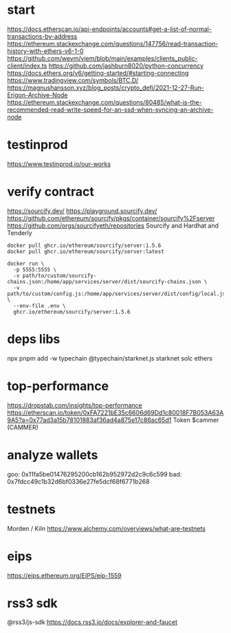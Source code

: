 # start
https://docs.etherscan.io/api-endpoints/accounts#get-a-list-of-normal-transactions-by-address
https://ethereum.stackexchange.com/questions/147756/read-transaction-history-with-ethers-v6-1-0
https://github.com/wevm/viem/blob/main/examples/clients_public-client/index.ts
https://github.com/jashburn8020/python-concurrency
https://docs.ethers.org/v6/getting-started/#starting-connecting
https://www.tradingview.com/symbols/BTC.D/
https://magnushansson.xyz/blog_posts/crypto_defi/2021-12-27-Run-Erigon-Archive-Node
https://ethereum.stackexchange.com/questions/80485/what-is-the-recommended-read-write-speed-for-an-ssd-when-syncing-an-archive-node

# testinprod
https://www.testinprod.io/our-works
# verify contract
https://sourcify.dev/
https://playground.sourcify.dev/
https://github.com/ethereum/sourcify/pkgs/container/sourcify%2Fserver
https://github.com/orgs/sourcifyeth/repositories
Sourcify and Hardhat and Tenderly

```shell
docker pull ghcr.io/ethereum/sourcify/server:1.5.6
docker pull ghcr.io/ethereum/sourcify/server:latest
```
```shell
docker run \
  -p 5555:5555 \
  -v path/to/custom/sourcify-chains.json:/home/app/services/server/dist/sourcify-chains.json \
  -v path/to/custom/config.js:/home/app/services/server/dist/config/local.js \
  --env-file .env \
  ghcr.io/ethereum/sourcify/server:1.5.6
```
# deps libs
npx pnpm add -w typechain @typechain/starknet.js starknet solc ethers
# top-performance
https://dropstab.com/insights/top-performance
https://etherscan.io/token/0xFA7221bE35c6606d69Dd1c80018F7B053A63A9A5?a=0x77ad3a15b78101883af36ad4a875e17c86ac65d1
Token
$cammer (CAMMER)
# analyze wallets
goo: 0x11fa5be01476295200cb162b952972d2c9c6c599
bad: 0x7fdcc49c1b32d6bf0336e27fe5dcf68f6771b268
# testnets
Morden / Kiln
https://www.alchemy.com/overviews/what-are-testnets
# eips
https://eips.ethereum.org/EIPS/eip-1559
# rss3 sdk
@rss3/js-sdk
https://docs.rss3.io/docs/explorer-and-faucet